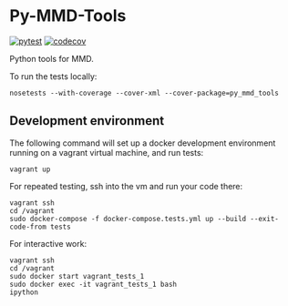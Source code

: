 # Py-MMD-Tools

[![pytest](https://github.com/metno/py-mmd-tools/actions/workflows/tests.yml/badge.svg)](https://github.com/metno/py-mmd-tools/actions/workflows/tests.yml)
[![codecov](https://codecov.io/gh/metno/py-mmd-tools/branch/master/graph/badge.svg)](https://codecov.io/gh/metno/py-mmd-tools)

Python tools for MMD.

To run the tests locally:
```
nosetests --with-coverage --cover-xml --cover-package=py_mmd_tools
```
## Development environment

The following command will set up a docker development environment running on a vagrant virtual machine, and run tests:

```
vagrant up
```

For repeated testing, ssh into the vm and run your code there:

```
vagrant ssh
cd /vagrant
sudo docker-compose -f docker-compose.tests.yml up --build --exit-code-from tests
```

For interactive work:

```
vagrant ssh
cd /vagrant
sudo docker start vagrant_tests_1
sudo docker exec -it vagrant_tests_1 bash
ipython
```



